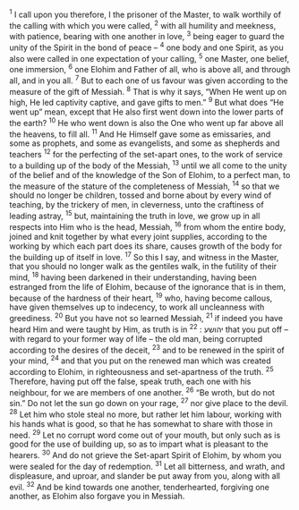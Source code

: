 <sup>1</sup> I call upon you therefore, I the prisoner of the Master, to walk worthily of the calling with which you were called,
<sup>2</sup> with all humility and meekness, with patience, bearing with one another in love,
<sup>3</sup> being eager to guard the unity of the Spirit in the bond of peace –
<sup>4</sup> one body and one Spirit, as you also were called in one expectation of your calling,
<sup>5</sup> one Master, one belief, one immersion,
<sup>6</sup> one Elohim and Father of all, who is above all, and through all, and in you all.
<sup>7</sup> But to each one of us favour was given according to the measure of the gift of Messiah.
<sup>8</sup> That is why it says, “When He went up on high, He led captivity captive, and gave gifts to men.”
<sup>9</sup> But what does “He went up” mean, except that He also first went down into the lower parts of the earth?
<sup>10</sup> He who went down is also the One who went up far above all the heavens, to fill all.
<sup>11</sup> And He Himself gave some as emissaries, and some as prophets, and some as evangelists, and some as shepherds and teachers
<sup>12</sup> for the perfecting of the set-apart ones, to the work of service to a building up of the body of the Messiah,
<sup>13</sup> until we all come to the unity of the belief and of the knowledge of the Son of Elohim, to a perfect man, to the measure of the stature of the completeness of Messiah,
<sup>14</sup> so that we should no longer be children, tossed and borne about by every wind of teaching, by the trickery of men, in cleverness, unto the craftiness of leading astray,
<sup>15</sup> but, maintaining the truth in love, we grow up in all respects into Him who is the head, Messiah,
<sup>16</sup> from whom the entire body, joined and knit together by what every joint supplies, according to the working by which each part does its share, causes growth of the body for the building up of itself in love.
<sup>17</sup> So this I say, and witness in the Master, that you should no longer walk as the gentiles walk, in the futility of their mind,
<sup>18</sup> having been darkened in their understanding, having been estranged from the life of Elohim, because of the ignorance that is in them, because of the hardness of their heart,
<sup>19</sup> who, having become callous, have given themselves up to indecency, to work all uncleanness with greediness.
<sup>20</sup> But you have not so learned Messiah,
<sup>21</sup> if indeed you have heard Him and were taught by Him, as truth is in יהושע :
<sup>22</sup> that you put off – with regard to your former way of life – the old man, being corrupted according to the desires of the deceit,
<sup>23</sup> and to be renewed in the spirit of your mind,
<sup>24</sup> and that you put on the renewed man which was created according to Elohim, in righteousness and set-apartness of the truth.
<sup>25</sup> Therefore, having put off the false, speak truth, each one with his neighbour, for we are members of one another.
<sup>26</sup> “Be wroth, but do not sin.” Do not let the sun go down on your rage,
<sup>27</sup> nor give place to the devil.
<sup>28</sup> Let him who stole steal no more, but rather let him labour, working with his hands what is good, so that he has somewhat to share with those in need.
<sup>29</sup> Let no corrupt word come out of your mouth, but only such as is good for the use of building up, so as to impart what is pleasant to the hearers.
<sup>30</sup> And do not grieve the Set-apart Spirit of Elohim, by whom you were sealed for the day of redemption.
<sup>31</sup> Let all bitterness, and wrath, and displeasure, and uproar, and slander be put away from you, along with all evil.
<sup>32</sup> And be kind towards one another, tenderhearted, forgiving one another, as Elohim also forgave you in Messiah.
